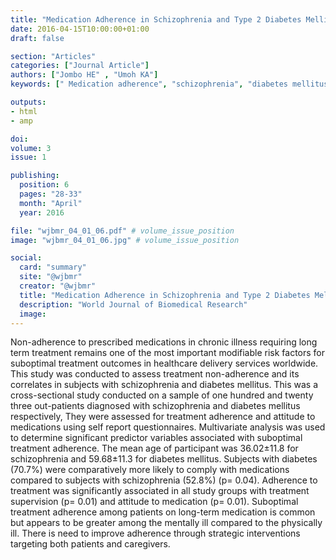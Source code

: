 ```yaml
---
title: "Medication Adherence in Schizophrenia and Type 2 Diabetes Mellitus: A Comparative Analysis of Prevalence and Correlates of Medication Nonadherence in Uyo Nigeria"
date: 2016-04-15T10:00:00+01:00
draft: false

section: "Articles"
categories: ["Journal Article"]
authors: ["Jombo HE" , "Umoh KA"]
keywords: [" Medication adherence", "schizophrenia", "diabetes mellitus", "attitude to medication"]

outputs: 
- html
- amp

doi:
volume: 3
issue: 1

publishing:
  position: 6
  pages: "28-33"
  month: "April"
  year: 2016

file: "wjbmr_04_01_06.pdf" # volume_issue_position
image: "wjbmr_04_01_06.jpg" # volume_issue_position

social:
  card: "summary"
  site: "@wjbmr"
  creator: "@wjbmr"
  title: "Medication Adherence in Schizophrenia and Type 2 Diabetes Mellitus: A Comparative Analysis of Prevalence and Correlates of Medication Nonadherence in Uyo Nigeria"
  description: "World Journal of Biomedical Research"
  image:
---
```

Non-adherence to prescribed medications in chronic illness requiring long term treatment remains one of the most important modifiable risk factors for suboptimal treatment outcomes in healthcare delivery services worldwide. This study was conducted to assess treatment non-adherence and its correlates in subjects with schizophrenia and diabetes mellitus. This was a cross-sectional study conducted on a sample of one hundred and twenty three out-patients diagnosed with schizophrenia and diabetes mellitus respectively, They were assessed for treatment adherence and attitude to medications using self report questionnaires. Multivariate analysis was used to determine significant predictor variables associated with suboptimal treatment adherence. The mean age of participant was 36.02±11.8 for schizophrenia and 59.68±11.3 for diabetes mellitus. Subjects with diabetes (70.7%) were comparatively more likely to comply with medications compared to subjects with schizophrenia (52.8%) (p= 0.04). Adherence to treatment was significantly associated in all study groups with treatment supervision (p= 0.01) and attitude to medication (p= 0.01). Suboptimal treatment adherence among patients on long-term medication is common but appears to be greater among the mentally ill compared to the physically ill. There is need to improve adherence through strategic interventions targeting both patients and caregivers.
